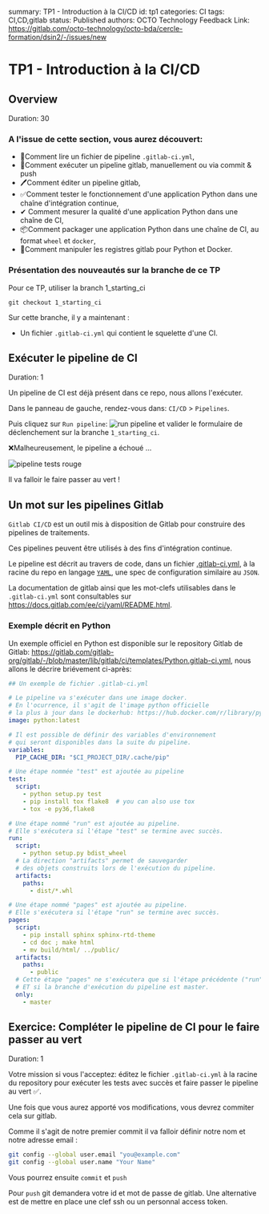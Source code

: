 summary: TP1 - Introduction à la CI/CD
id: tp1
categories: CI
tags: CI,CD,gitlab
status: Published
authors: OCTO Technology
Feedback Link: https://gitlab.com/octo-technology/octo-bda/cercle-formation/dsin2/-/issues/new

# TP1 - Introduction à la CI/CD

## Overview
Duration: 30

### A l'issue de cette section, vous aurez découvert:

- 📄Comment lire un fichier de pipeline `.gitlab-ci.yml`,
- 🚀Comment exécuter un pipeline gitlab, manuellement ou via commit & push
- 🖊Comment éditer un pipeline gitlab,
- ✅Comment tester le fonctionnement d'une application Python dans une chaîne d'intégration continue,
- ✔ Comment mesurer la qualité d'une application Python dans une chaîne de CI,
- 📦Comment packager une application Python dans une chaîne de CI, au format `wheel` et `docker`,
- 🐳Comment manipuler les registres gitlab pour Python et Docker.

### Présentation des nouveautés sur la branche de ce TP

Pour ce TP, utiliser la branch 1_starting_ci

`git checkout 1_starting_ci`

Sur cette branche, il y a maintenant : 
- Un fichier `.gitlab-ci.yml` qui contient le squelette d'une CI. 

## Exécuter le pipeline de CI
Duration: 1

Un pipeline de CI est déjà présent dans ce repo, nous allons l'exécuter.

Dans le panneau de gauche, rendez-vous dans: `CI/CD` > `Pipelines`.

Puis cliquez sur `Run pipeline`: ![run pipeline](./docs/tp1/gitlab-run-pipeline.png) et valider le formulaire de déclenchement sur la branche `1_starting_ci`.

❌Malheureusement, le pipeline a échoué ...

![pipeline tests rouge](./docs/tp1/gitlab-pipeline-tests-rouge.png)

Il va falloir le faire passer au vert !

## Un mot sur les pipelines Gitlab

`Gitlab CI/CD` est un outil mis à disposition de Gitlab pour construire des pipelines de traitements.

Ces pipelines peuvent être utilisés à des fins d'intégration continue.

Le pipeline est décrit au travers de code, dans un fichier [.gitlab-ci.yml](../../.gitlab-ci.yml), à la racine du repo en langage [`YAML`](https://learnxinyminutes.com/docs/fr-fr/yaml-fr/), une spec de configuration similaire au `JSON`.

La documentation de gitlab ainsi que les mot-clefs utilisables dans le `.gitlab-ci.yml` sont consultables sur <https://docs.gitlab.com/ee/ci/yaml/README.html>.

### Exemple décrit en Python

Un exemple officiel en Python est disponible sur le repository Gitlab de Gitlab: <https://gitlab.com/gitlab-org/gitlab/-/blob/master/lib/gitlab/ci/templates/Python.gitlab-ci.yml>, nous allons le décrire briévement ci-après:

```yaml
## Un exemple de fichier .gitlab-ci.yml

# Le pipeline va s'exécuter dans une image docker.
# En l'ocurrence, il s'agit de l'image python officielle
# la plus à jour dans le dockerhub: https://hub.docker.com/r/library/python/tags/
image: python:latest

# Il est possible de définir des variables d'environnement
# qui seront disponibles dans la suite du pipeline.
variables:
  PIP_CACHE_DIR: "$CI_PROJECT_DIR/.cache/pip"

# Une étape nommée "test" est ajoutée au pipeline
test:
  script:
    - python setup.py test
    - pip install tox flake8  # you can also use tox
    - tox -e py36,flake8

# Une étape nommé "run" est ajoutée au pipeline.
# Elle s'exécutera si l'étape "test" se termine avec succès.
run:
  script:
    - python setup.py bdist_wheel
  # La direction "artifacts" permet de sauvegarder
  # des objets construits lors de l'exécution du pipeline.
  artifacts:
    paths:
      - dist/*.whl

# Une étape nommé "pages" est ajoutée au pipeline.
# Elle s'exécutera si l'étape "run" se termine avec succès.
pages:
  script:
    - pip install sphinx sphinx-rtd-theme
    - cd doc ; make html
    - mv build/html/ ../public/
  artifacts:
    paths:
      - public
  # Cette étape "pages" ne s'exécutera que si l'étape précédente ("run") est réussie
  # ET si la branche d'exécution du pipeline est master.
  only:
    - master
```

## Exercice: Compléter le pipeline de CI pour le faire passer au vert
Duration: 1

Votre mission si vous l'acceptez: éditez le fichier `.gitlab-ci.yml` à la racine du repository pour exécuter les tests avec succès et faire passer le pipeline au vert ✅.

Une fois que vous aurez apporté vos modifications, vous devrez commiter cela sur gitlab.

Comme il s'agit de notre premier commit il va falloir définir notre nom et notre adresse email :

```bash
git config --global user.email "you@example.com"
git config --global user.name "Your Name"
```

Vous pourrez ensuite `commit` et `push`

Pour `push` git demandera votre id et mot de passe de gitlab. Une alternative est de mettre en place une clef ssh ou un 
personnal access token.